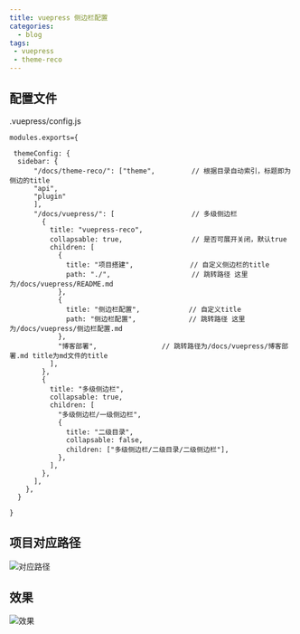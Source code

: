 ```yaml
---
title: vuepress 侧边栏配置
categories: 
  - blog
tags:
 - vuepress
 - theme-reco
---
```


## 配置文件
.vuepress/config.js
```
modules.exports={

 themeConfig: {
  sidebar: {
      "/docs/theme-reco/": ["theme",         // 根据目录自动索引，标题即为侧边的title 
      "api",
      "plugin"
      ], 
      "/docs/vuepress/": [                   // 多级侧边栏
        {
          title: "vuepress-reco",                     
          collapsable: true,                 // 是否可展开关闭，默认true
          children: [ 
            {
              title: "项目搭建",              // 自定义侧边栏的title
              path: "./",                    // 跳转路径 这里为/docs/vuepress/README.md
            },
            {
              title: "侧边栏配置",            // 自定义title
              path: "侧边栏配置",             // 跳转路径 这里为/docs/vuepress/侧边栏配置.md
            },
            "博客部署",                // 跳转路径为/docs/vuepress/博客部署.md title为md文件的title
          ],
        },
        {
          title: "多级侧边栏",
          collapsable: true,
          children: [
            "多级侧边栏/一级侧边栏",
            {
              title: "二级目录",
              collapsable: false,
              children: ["多级侧边栏/二级目录/二级侧边栏"],
            },
          ],
        },
      ],
    },
  }

}

```
## 项目对应路径
![对应路径](https://cdn.jsdelivr.net/gh/dreamChaser-lcc/typora-cloudImages/blog/vuepress/sidebarDir.png)
## 效果
<!-- ![效果](https://cdn.jsdelivr.net/gh/dreamChaser-lcc/typora-cloudImages/blog/vuepress/sidebar_result.png) -->
<img alt='效果' :src="`${$themeConfig.jsdelivrUrl}/vuepress/sidebar_result.png`">
